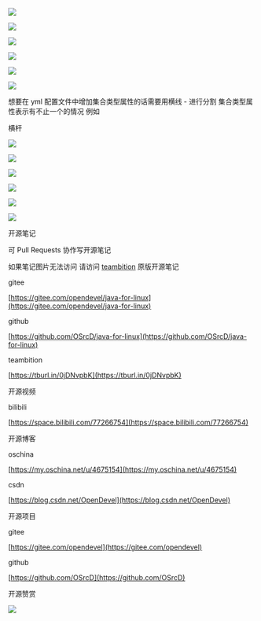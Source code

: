 ![](https://tcs.teambition.net/storage/3122dca3423082dd1d5c1b48a60611722c6a?Signature=eyJhbGciOiJIUzI1NiIsInR5cCI6IkpXVCJ9.eyJBcHBJRCI6IjU5Mzc3MGZmODM5NjMyMDAyZTAzNThmMSIsIl9hcHBJZCI6IjU5Mzc3MGZmODM5NjMyMDAyZTAzNThmMSIsIl9vcmdhbml6YXRpb25JZCI6IiIsImV4cCI6MTYxMzMxNzcxOCwiaWF0IjoxNjEyNzEyOTE4LCJyZXNvdXJjZSI6Ii9zdG9yYWdlLzMxMjJkY2EzNDIzMDgyZGQxZDVjMWI0OGE2MDYxMTcyMmM2YSJ9.xsErXAp3c-u38598Whhz-ghc52sl9hqwO0A2qlBTLk0&download=image.png "")

![](https://tcs.teambition.net/storage/3122fa9ee284425bd2ad8d4837b527b5e06a?Signature=eyJhbGciOiJIUzI1NiIsInR5cCI6IkpXVCJ9.eyJBcHBJRCI6IjU5Mzc3MGZmODM5NjMyMDAyZTAzNThmMSIsIl9hcHBJZCI6IjU5Mzc3MGZmODM5NjMyMDAyZTAzNThmMSIsIl9vcmdhbml6YXRpb25JZCI6IjVmNTQ2ZDkyODI1NWU3ZjU1MzkxZmUwOSIsImV4cCI6MTYxMzMxNzcyNSwiaWF0IjoxNjEyNzEyOTI1LCJyZXNvdXJjZSI6Ii9zdG9yYWdlLzMxMjJmYTllZTI4NDQyNWJkMmFkOGQ0ODM3YjUyN2I1ZTA2YSJ9.hvRCzTLJJAjDUgeGVieWs2RaKxDOpuJI9UMrmSD9gi4&download=image.png "")

![](https://tcs.teambition.net/storage/31223688cc50c30b472dcbbf67d3e15eab08?Signature=eyJhbGciOiJIUzI1NiIsInR5cCI6IkpXVCJ9.eyJBcHBJRCI6IjU5Mzc3MGZmODM5NjMyMDAyZTAzNThmMSIsIl9hcHBJZCI6IjU5Mzc3MGZmODM5NjMyMDAyZTAzNThmMSIsIl9vcmdhbml6YXRpb25JZCI6IjVmNTQ2ZDkyODI1NWU3ZjU1MzkxZmUwOSIsImV4cCI6MTYxMzMxODA0MiwiaWF0IjoxNjEyNzEzMjQyLCJyZXNvdXJjZSI6Ii9zdG9yYWdlLzMxMjIzNjg4Y2M1MGMzMGI0NzJkY2JiZjY3ZDNlMTVlYWIwOCJ9.026xddayGh2milHw0PPTqYBuQLpLDOUawvyRbAmE17s&download=image.png "")

![](https://tcs.teambition.net/storage/312250af134fabd23e09c8cb81021a0fd870?Signature=eyJhbGciOiJIUzI1NiIsInR5cCI6IkpXVCJ9.eyJBcHBJRCI6IjU5Mzc3MGZmODM5NjMyMDAyZTAzNThmMSIsIl9hcHBJZCI6IjU5Mzc3MGZmODM5NjMyMDAyZTAzNThmMSIsIl9vcmdhbml6YXRpb25JZCI6IjVmNTQ2ZDkyODI1NWU3ZjU1MzkxZmUwOSIsImV4cCI6MTYxMzMxODI5NiwiaWF0IjoxNjEyNzEzNDk2LCJyZXNvdXJjZSI6Ii9zdG9yYWdlLzMxMjI1MGFmMTM0ZmFiZDIzZTA5YzhjYjgxMDIxYTBmZDg3MCJ9.6Ps62dmIVOaKyViqYfNdi0z-_TSrD7eaKg8IO6_IPgA&download=image.png "")

![](https://tcs.teambition.net/storage/31222e111494b48f9e38251bff0b46eb0c5f?Signature=eyJhbGciOiJIUzI1NiIsInR5cCI6IkpXVCJ9.eyJBcHBJRCI6IjU5Mzc3MGZmODM5NjMyMDAyZTAzNThmMSIsIl9hcHBJZCI6IjU5Mzc3MGZmODM5NjMyMDAyZTAzNThmMSIsIl9vcmdhbml6YXRpb25JZCI6IjVmNTQ2ZDkyODI1NWU3ZjU1MzkxZmUwOSIsImV4cCI6MTYxMzMxODMyNiwiaWF0IjoxNjEyNzEzNTI2LCJyZXNvdXJjZSI6Ii9zdG9yYWdlLzMxMjIyZTExMTQ5NGI0OGY5ZTM4MjUxYmZmMGI0NmViMGM1ZiJ9.3OYuGAycDn8EMSv7T8DEbd7xIrcC0TNOg5fQEXK7I1U&download=image.png "")

![](https://tcs.teambition.net/storage/31221d76f329a9d097f1ab2a2bda736c5d98?Signature=eyJhbGciOiJIUzI1NiIsInR5cCI6IkpXVCJ9.eyJBcHBJRCI6IjU5Mzc3MGZmODM5NjMyMDAyZTAzNThmMSIsIl9hcHBJZCI6IjU5Mzc3MGZmODM5NjMyMDAyZTAzNThmMSIsIl9vcmdhbml6YXRpb25JZCI6IjVmNTQ2ZDkyODI1NWU3ZjU1MzkxZmUwOSIsImV4cCI6MTYxMzMxODYyNywiaWF0IjoxNjEyNzEzODI3LCJyZXNvdXJjZSI6Ii9zdG9yYWdlLzMxMjIxZDc2ZjMyOWE5ZDA5N2YxYWIyYTJiZGE3MzZjNWQ5OCJ9.d8Jh3zfMCorXv7L073y_yzEsuxD6b4bdHvZBtINUAqw&download=image.png "")

想要在 yml 配置文件中增加集合类型属性的话需要用横线 - 进行分割 集合类型属性表示有不止一个的情况 例如 

横杆

![](https://tcs.teambition.net/storage/312233debe6f43e863e85302fe21fe8a22c6?Signature=eyJhbGciOiJIUzI1NiIsInR5cCI6IkpXVCJ9.eyJBcHBJRCI6IjU5Mzc3MGZmODM5NjMyMDAyZTAzNThmMSIsIl9hcHBJZCI6IjU5Mzc3MGZmODM5NjMyMDAyZTAzNThmMSIsIl9vcmdhbml6YXRpb25JZCI6IjVmNTQ2ZDkyODI1NWU3ZjU1MzkxZmUwOSIsImV4cCI6MTYxMzMxODg1NywiaWF0IjoxNjEyNzE0MDU3LCJyZXNvdXJjZSI6Ii9zdG9yYWdlLzMxMjIzM2RlYmU2ZjQzZTg2M2U4NTMwMmZlMjFmZThhMjJjNiJ9.VkrRwx3rj8Igs9Rz56odVah-OTbqzvGoQzzYDQhH09E&download=image.png "")

![](https://tcs.teambition.net/storage/3122672e1e49a0d6a4a5d1fd5c807241d0d9?Signature=eyJhbGciOiJIUzI1NiIsInR5cCI6IkpXVCJ9.eyJBcHBJRCI6IjU5Mzc3MGZmODM5NjMyMDAyZTAzNThmMSIsIl9hcHBJZCI6IjU5Mzc3MGZmODM5NjMyMDAyZTAzNThmMSIsIl9vcmdhbml6YXRpb25JZCI6IjVmNTQ2ZDkyODI1NWU3ZjU1MzkxZmUwOSIsImV4cCI6MTYxMzMyMjAwOCwiaWF0IjoxNjEyNzE3MjA4LCJyZXNvdXJjZSI6Ii9zdG9yYWdlLzMxMjI2NzJlMWU0OWEwZDZhNGE1ZDFmZDVjODA3MjQxZDBkOSJ9.bTqnk5g9a51YBq-zQpBT0uUjSwvBBAYeO2qLwStVV-E&download=image.png "")

![](https://tcs.teambition.net/storage/3122630e9b34117789199671e17045c0ec34?Signature=eyJhbGciOiJIUzI1NiIsInR5cCI6IkpXVCJ9.eyJBcHBJRCI6IjU5Mzc3MGZmODM5NjMyMDAyZTAzNThmMSIsIl9hcHBJZCI6IjU5Mzc3MGZmODM5NjMyMDAyZTAzNThmMSIsIl9vcmdhbml6YXRpb25JZCI6IjVmNTQ2ZDkyODI1NWU3ZjU1MzkxZmUwOSIsImV4cCI6MTYxMzMyMjA0MiwiaWF0IjoxNjEyNzE3MjQyLCJyZXNvdXJjZSI6Ii9zdG9yYWdlLzMxMjI2MzBlOWIzNDExNzc4OTE5OTY3MWUxNzA0NWMwZWMzNCJ9.Byi1c2atVo956oLauAPP3lb8NqimfW4ZzKu6lFLgo0M&download=image.png "")

![](https://tcs.teambition.net/storage/31229ae5359e29597de0df2db84d5b5c0e0b?Signature=eyJhbGciOiJIUzI1NiIsInR5cCI6IkpXVCJ9.eyJBcHBJRCI6IjU5Mzc3MGZmODM5NjMyMDAyZTAzNThmMSIsIl9hcHBJZCI6IjU5Mzc3MGZmODM5NjMyMDAyZTAzNThmMSIsIl9vcmdhbml6YXRpb25JZCI6IjVmNTQ2ZDkyODI1NWU3ZjU1MzkxZmUwOSIsImV4cCI6MTYxMzMyMjA4OCwiaWF0IjoxNjEyNzE3Mjg4LCJyZXNvdXJjZSI6Ii9zdG9yYWdlLzMxMjI5YWU1MzU5ZTI5NTk3ZGUwZGYyZGI4NGQ1YjVjMGUwYiJ9.IhJXjG82UeyTHctj2EKV0EFcXemN2defGm2SkM5kCSg&download=image.png "")

![](https://tcs.teambition.net/storage/3122c62a45402b30b968023962a272e78d52?Signature=eyJhbGciOiJIUzI1NiIsInR5cCI6IkpXVCJ9.eyJBcHBJRCI6IjU5Mzc3MGZmODM5NjMyMDAyZTAzNThmMSIsIl9hcHBJZCI6IjU5Mzc3MGZmODM5NjMyMDAyZTAzNThmMSIsIl9vcmdhbml6YXRpb25JZCI6IjVmNTQ2ZDkyODI1NWU3ZjU1MzkxZmUwOSIsImV4cCI6MTYxMzMyMjA2OCwiaWF0IjoxNjEyNzE3MjY4LCJyZXNvdXJjZSI6Ii9zdG9yYWdlLzMxMjJjNjJhNDU0MDJiMzBiOTY4MDIzOTYyYTI3MmU3OGQ1MiJ9.OWsV9zAIVdpTUF18UYSX3qvSsuOYU0FgjcXjZSdpxzY&download=image.png "")

![](https://tcs.teambition.net/storage/3122b33963aae06b0eb9a3d847936289b801?Signature=eyJhbGciOiJIUzI1NiIsInR5cCI6IkpXVCJ9.eyJBcHBJRCI6IjU5Mzc3MGZmODM5NjMyMDAyZTAzNThmMSIsIl9hcHBJZCI6IjU5Mzc3MGZmODM5NjMyMDAyZTAzNThmMSIsIl9vcmdhbml6YXRpb25JZCI6IjVmNTQ2ZDkyODI1NWU3ZjU1MzkxZmUwOSIsImV4cCI6MTYxMzMyMjEwMywiaWF0IjoxNjEyNzE3MzAzLCJyZXNvdXJjZSI6Ii9zdG9yYWdlLzMxMjJiMzM5NjNhYWUwNmIwZWI5YTNkODQ3OTM2Mjg5YjgwMSJ9.uDQbPtUhurDKB6ZDc_thHsEB12CM8E3qUrY0IPM5_JA&download=image.png "")





开源笔记

可 Pull Requests 协作写开源笔记

如果笔记图片无法访问 请访问 [teambition](https://tburl.in/0jDNvpbK) 原版开源笔记

gitee

[https://gitee.com/opendevel/java-for-linux](https://gitee.com/opendevel/java-for-linux)

github

[https://github.com/OSrcD/java-for-linux](https://github.com/OSrcD/java-for-linux)

teambition

[https://tburl.in/0jDNvpbK](https://tburl.in/0jDNvpbK)

开源视频

bilibili

[https://space.bilibili.com/77266754](https://space.bilibili.com/77266754)

开源博客

oschina

[https://my.oschina.net/u/4675154](https://my.oschina.net/u/4675154)

csdn

[https://blog.csdn.net/OpenDevel](https://blog.csdn.net/OpenDevel)

开源项目

gitee

[https://gitee.com/opendevel](https://gitee.com/opendevel)

github

[https://github.com/OSrcD](https://github.com/OSrcD)

开源赞赏

![](https://tcs.teambition.net/storage/3121aed56e96d914e1046f3b498b493ce232?Signature=eyJhbGciOiJIUzI1NiIsInR5cCI6IkpXVCJ9.eyJBcHBJRCI6IjU5Mzc3MGZmODM5NjMyMDAyZTAzNThmMSIsIl9hcHBJZCI6IjU5Mzc3MGZmODM5NjMyMDAyZTAzNThmMSIsIl9vcmdhbml6YXRpb25JZCI6IiIsImV4cCI6MTYxMzMxNzcxOCwiaWF0IjoxNjEyNzEyOTE4LCJyZXNvdXJjZSI6Ii9zdG9yYWdlLzMxMjFhZWQ1NmU5NmQ5MTRlMTA0NmYzYjQ5OGI0OTNjZTIzMiJ9.Lr4PLqVKIRLmSgwVAucR1J5JglUN-TDbnVR4etvkjmE&download=image.png "")

